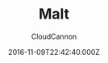 ---
title: Malt
github: https://github.com/CloudCannon/malt-jekyll-template
demo: https://whispering-boat.cloudvent.net/
author: CloudCannon
ssg:
  - Jekyll
cms:
  - Markdown
date: 2016-11-09T22:42:40.000Z
description: ':beers: Event marketing template for Jekyll'
draft: true
publish_date: '2016-11-09T22:42:40Z'
update_date: '2021-10-29T07:36:37Z'
github_star: 17
github_fork: 25
---